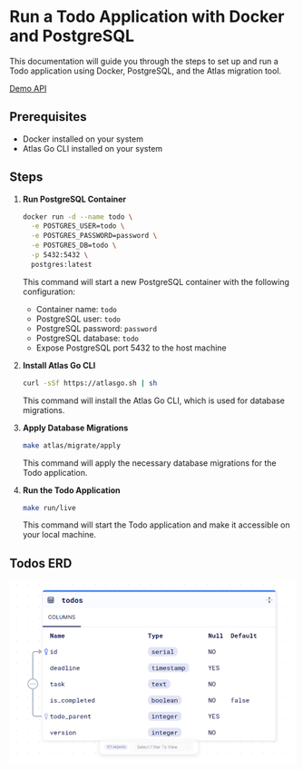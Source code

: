 # Run a Todo Application with Docker and PostgreSQL

This documentation will guide you through the steps to set up and run a Todo application using Docker, PostgreSQL, and the Atlas migration tool.

[Demo API](https://todos-api-rahman.fly.dev/api/v1/todos)

## Prerequisites

- Docker installed on your system
- Atlas Go CLI installed on your system

## Steps

1. **Run PostgreSQL Container**

   ```bash
   docker run -d --name todo \
     -e POSTGRES_USER=todo \
     -e POSTGRES_PASSWORD=password \
     -e POSTGRES_DB=todo \
     -p 5432:5432 \
     postgres:latest
   ```

   This command will start a new PostgreSQL container with the following configuration:

   - Container name: `todo`
   - PostgreSQL user: `todo`
   - PostgreSQL password: `password`
   - PostgreSQL database: `todo`
   - Expose PostgreSQL port 5432 to the host machine

2. **Install Atlas Go CLI**

   ```bash
   curl -sSf https://atlasgo.sh | sh
   ```

   This command will install the Atlas Go CLI, which is used for database migrations.

3. **Apply Database Migrations**

   ```bash
   make atlas/migrate/apply
   ```

   This command will apply the necessary database migrations for the Todo application.

4. **Run the Todo Application**

   ```bash
   make run/live
   ```

   This command will start the Todo application and make it accessible on your local machine.

## Todos ERD

![Todos ERD](./assets/todos-erd.png)
